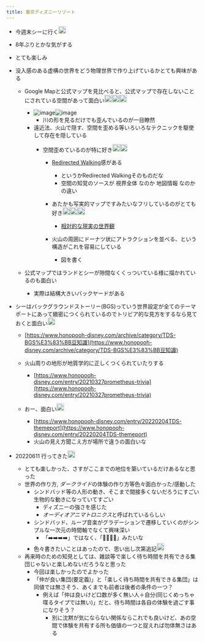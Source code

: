 ```yaml
---
title: 東京ディズニーリゾート
---
```


* 今週末シーに行く<img src='https://scrapbox.io/api/pages/blu3mo-public/blu3mo/icon' alt='blu3mo.icon' height="19.5"/>

* 8年ぶりとかな気がする

* とても楽しみ

* 没入感のある虚構の世界をどう物理世界で作り上げているかとても興味がある
  
  * Google Mapと公式マップを見比べると、公式マップで存在しないことにされている空間があって面白い<img src='https://scrapbox.io/api/pages/blu3mo-public/blu3mo/icon' alt='blu3mo.icon' height="19.5"/><img src='https://scrapbox.io/api/pages/blu3mo-public/blu3mo/icon' alt='blu3mo.icon' height="19.5"/><img src='https://scrapbox.io/api/pages/blu3mo-public/blu3mo/icon' alt='blu3mo.icon' height="19.5"/>

    * ![image](https://gyazo.com/77bac616acfc56f76c84f5a5d30488c3/thumb/1000)![image](https://gyazo.com/4c6abc726ae391d04a1e23d11a55e7cc/thumb/1000)
      * 川の形を見るだけでも歪んでいるのが一目瞭然
    * 遠近法、火山で隠す、空間を歪める等いろいろなテクニックを駆使して存在を隠している
      * 空間歪めているのが特に好き<img src='https://scrapbox.io/api/pages/blu3mo-public/blu3mo/icon' alt='blu3mo.icon' height="19.5"/><img src='https://scrapbox.io/api/pages/blu3mo-public/blu3mo/icon' alt='blu3mo.icon' height="19.5"/>

        * [Redirected Walking](Redirected%20Walking.md)感がある
          * というかRedirected Walkingそのものだな
          * 空間の知覚のソースが 視界全体 なのか 地図情報 なのかの違い
        * あたかも写実的マップですみたいなフリしているのがとても好き<img src='https://scrapbox.io/api/pages/blu3mo-public/blu3mo/icon' alt='blu3mo.icon' height="19.5"/><img src='https://scrapbox.io/api/pages/blu3mo-public/blu3mo/icon' alt='blu3mo.icon' height="19.5"/><img src='https://scrapbox.io/api/pages/blu3mo-public/blu3mo/icon' alt='blu3mo.icon' height="19.5"/>

          * [相対的な現実の世界観](%E7%9B%B8%E5%AF%BE%E7%9A%84%E3%81%AA%E7%8F%BE%E5%AE%9F%E3%81%AE%E4%B8%96%E7%95%8C%E8%A6%B3.md)
        * 火山の周囲にドーナツ状にアトラクションを並べる、という構造がこれを容易にしている
          * 図を書く
  * 公式マップではランドとシーが隙間なくくっついている様に描かれているのも面白い
    * 実際は結構大きいバックヤードがある
* シーはバックグラウンドストーリー(BGS)っていう世界設定が全てのテーマポートにあって緻密につくられているのでトリビア的な見方をするなら見ておくと面白い<img src='https://scrapbox.io/api/pages/blu3mo-public/axokxi/icon' alt='axokxi.icon' height="19.5"/>
  
  * [https://www.honopooh-disney.com/archive/category/TDS-BGS%E3%83%BB豆知識](https://www.honopooh-disney.com/archive/category/TDS-BGS%E3%83%BB豆知識)
  * 火山周りの地形が地質学的に正しくつくられていたりする
    * [https://www.honopooh-disney.com/entry/20210327prometheus-trivia](https://www.honopooh-disney.com/entry/20210327prometheus-trivia)
  * おー、面白い<img src='https://scrapbox.io/api/pages/blu3mo-public/blu3mo/icon' alt='blu3mo.icon' height="19.5"/>

    * [https://www.honopooh-disney.com/entry/20220204TDS-themeport](https://www.honopooh-disney.com/entry/20220204TDS-themeport)
    * 火山の見え方聞こえ方が場所で違うの面白いな
* 20220611 行ってきた<img src='https://scrapbox.io/api/pages/blu3mo-public/blu3mo/icon' alt='blu3mo.icon' height="19.5"/>
  
  * とても楽しかった、さすがここまでの地位を築いているだけあるなと思った
  * 世界の作り方, *ダークライド*の体験の作り方等色々面白かった/感動した
    * シンドバッド等の人形の動き、そこまで間接多くないだろうにすごい生物的な動きになっていてすごい
      * ディズニーの強さを感じた
      * *オーディオアニマトロニクス*と呼ばれているらしい
    * シンドバッド、ループ音楽がグラデーションで遷移していくのがシンプルな一次元の時間軸でなくて興味深い
      * 「➡️➡️➡️➡️」ではなく、「🔄🔄🔄🔄」みたいな
    * 色々書きたいことはあったので、思い出し次第追記<img src='https://scrapbox.io/api/pages/blu3mo-public/blu3mo/icon' alt='blu3mo.icon' height="19.5"/>
  * 再来時のための知見としては、雑談等で楽しく待ち時間を共有できる集団じゃないと楽しめないだろうなと思った
    * 今回は楽しかったのでよかった
    * 「仲が良い集団(要定義)」と「楽しく待ち時間を共有できる集団」は同値では無さそう、あくまでも前者は後者の条件の一つ？
      * 例えば「仲は良いけど口数が多く無い人＋自分(同じくめっちゃ喋るタイプでは無い)」だと、待ち時間は各自の体験を過ごす事になりそう？
        * 別に沈黙が気にならない関係ならこれでも良いけど、あの空間で体験を共有する所も価値の一つと捉えれば勿体無さはある
